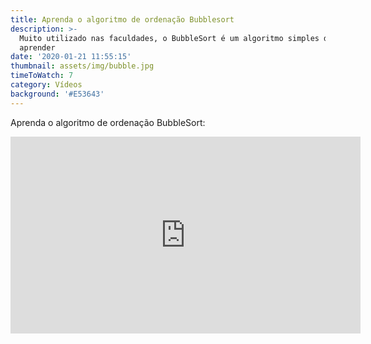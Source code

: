 ```yaml
---
title: Aprenda o algoritmo de ordenação Bubblesort
description: >-
  Muito utilizado nas faculdades, o BubbleSort é um algoritmo simples de se
  aprender
date: '2020-01-21 11:55:15'
thumbnail: assets/img/bubble.jpg
timeToWatch: 7
category: Vídeos
background: '#E53643'
---
```


Aprenda o algoritmo de ordenação BubbleSort:

<iframe width="560" height="315" src="https://www.youtube.com/embed/cxUbCAi0-0A" frameborder="0" allow="accelerometer; autoplay; encrypted-media; gyroscope; picture-in-picture" allowfullscreen></iframe>
